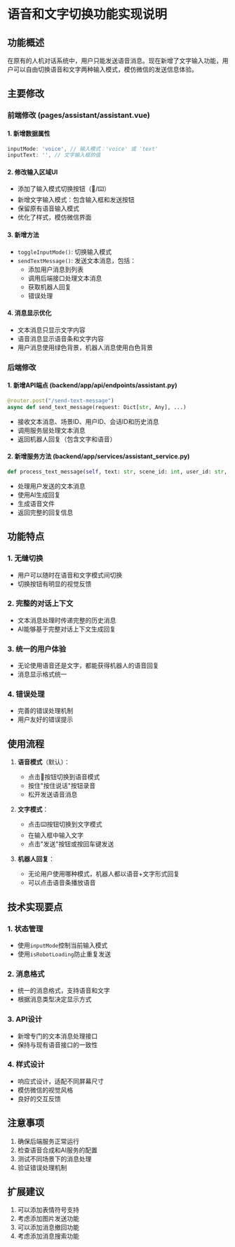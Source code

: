 # 语音和文字切换功能实现说明

## 功能概述
在原有的人机对话系统中，用户只能发送语音消息。现在新增了文字输入功能，用户可以自由切换语音和文字两种输入模式，模仿微信的发送信息体验。

## 主要修改

### 前端修改 (pages/assistant/assistant.vue)

#### 1. 新增数据属性
```javascript
inputMode: 'voice', // 输入模式：'voice' 或 'text'
inputText: '', // 文字输入框的值
```

#### 2. 修改输入区域UI
- 添加了输入模式切换按钮（🎤/⌨️）
- 新增文字输入模式：包含输入框和发送按钮
- 保留原有语音输入模式
- 优化了样式，模仿微信界面

#### 3. 新增方法
- `toggleInputMode()`: 切换输入模式
- `sendTextMessage()`: 发送文本消息，包括：
  - 添加用户消息到列表
  - 调用后端接口处理文本消息
  - 获取机器人回复
  - 错误处理

#### 4. 消息显示优化
- 文本消息只显示文字内容
- 语音消息显示语音条和文字内容
- 用户消息使用绿色背景，机器人消息使用白色背景

### 后端修改

#### 1. 新增API端点 (backend/app/api/endpoints/assistant.py)
```python
@router.post("/send-text-message")
async def send_text_message(request: Dict[str, Any], ...)
```
- 接收文本消息、场景ID、用户ID、会话ID和历史消息
- 调用服务层处理文本消息
- 返回机器人回复（包含文字和语音）

#### 2. 新增服务方法 (backend/app/services/assistant_service.py)
```python
def process_text_message(self, text: str, scene_id: int, user_id: str, conversation_id: str, history_messages: Optional[List[Dict[str, Any]]] = None)
```
- 处理用户发送的文本消息
- 使用AI生成回复
- 生成语音文件
- 返回完整的回复信息

## 功能特点

### 1. 无缝切换
- 用户可以随时在语音和文字模式间切换
- 切换按钮有明显的视觉反馈

### 2. 完整的对话上下文
- 文本消息处理时传递完整的历史消息
- AI能够基于完整对话上下文生成回复

### 3. 统一的用户体验
- 无论使用语音还是文字，都能获得机器人的语音回复
- 消息显示格式统一

### 4. 错误处理
- 完善的错误处理机制
- 用户友好的错误提示

## 使用流程

1. **语音模式**（默认）：
   - 点击🎤按钮切换到语音模式
   - 按住"按住说话"按钮录音
   - 松开发送语音消息

2. **文字模式**：
   - 点击⌨️按钮切换到文字模式
   - 在输入框中输入文字
   - 点击"发送"按钮或按回车键发送

3. **机器人回复**：
   - 无论用户使用哪种模式，机器人都以语音+文字形式回复
   - 可以点击语音条播放语音

## 技术实现要点

### 1. 状态管理
- 使用`inputMode`控制当前输入模式
- 使用`isRobotLoading`防止重复发送

### 2. 消息格式
- 统一的消息格式，支持语音和文字
- 根据消息类型决定显示方式

### 3. API设计
- 新增专门的文本消息处理接口
- 保持与现有语音接口的一致性

### 4. 样式设计
- 响应式设计，适配不同屏幕尺寸
- 模仿微信的视觉风格
- 良好的交互反馈

## 注意事项

1. 确保后端服务正常运行
2. 检查语音合成和AI服务的配置
3. 测试不同场景下的消息处理
4. 验证错误处理机制

## 扩展建议

1. 可以添加表情符号支持
2. 考虑添加图片发送功能
3. 可以添加消息撤回功能
4. 考虑添加消息搜索功能 